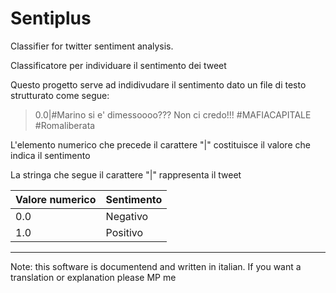 # Sentiplus 
Classifier for twitter sentiment analysis.

Classificatore per individuare il sentimento dei tweet 


Questo progetto serve ad indidivudare il sentimento dato un file di testo strutturato come segue:

> 0.0|#Marino si e' dimessoooo??? Non ci credo!!!   #MAFIACAPITALE  #Romaliberata

L'elemento numerico che precede il carattere "|" costituisce il valore che indica il sentimento

La stringa che segue il carattere "|" rappresenta il tweet

Valore numerico | Sentimento
------------ | -------------
0.0 | Negativo
1.0 | Positivo


---
Note: this software is documentend and written in italian. 
If you want a translation or explanation please MP me

